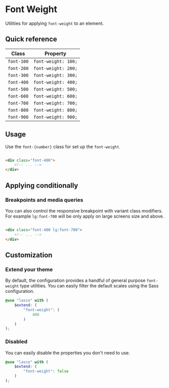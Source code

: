 # Font Weight

Utilities for applying `font-weight` to an element.

## Quick reference

| Class      | Property            |
|------------|---------------------|
| `font-100` | `font-weight: 100;` |
| `font-200` | `font-weight: 200;` |
| `font-300` | `font-weight: 300;` |
| `font-400` | `font-weight: 400;` |
| `font-500` | `font-weight: 500;` |
| `font-600` | `font-weight: 600;` |
| `font-700` | `font-weight: 700;` |
| `font-800` | `font-weight: 800;` |
| `font-900` | `font-weight: 900;` |

## Usage

Use the `font-{number}` class for set up the `font-weight`.

```html

<div class="font-400">
    <!-- ... -->
</div>
```

## Applying conditionally

### Breakpoints and media queries

You can also control the responsive breakpoint with variant class modifiers. For example `lg:font-700` will be only
apply on large screens size and above.

```html

<div class="font-400 lg:font-700">
    <!-- ... -->
</div>
```

## Customization

### Extend your theme

By default, the configuration provides a handful of general purpose `font-weight` type utilities. You can easily filter
the default scales using the Sass configuration.

```scss
@use "lasco" with (
    $extend: (
        "font-weight": (
            400
        )
    )
);
```

### Disabled

You can easily disable the properties you don't need to use.

```scss
@use "lasco" with (
    $extend: (
        "font-weight": false
    )
);
```
